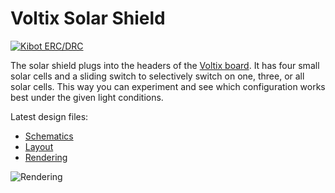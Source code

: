 # Voltix Solar Shield

[![Kibot ERC/DRC](https://github.com/VoltixTeam/Voltix_SolarShield/actions/workflows/test.yml/badge.svg)](https://github.com/VoltixTeam/Voltix_SolarShield/actions/workflows/test.yml)

The solar shield plugs into the headers of the [Voltix board](https://github.com/VoltixTeam/Voltix_Board). It has four small solar cells and a sliding switch to selectively switch on one, three, or all solar cells. This way you can experiment and see which configuration works best under the given light conditions.

Latest design files:

 - [Schematics](https://voltix-docs.vercel.app/artifacts/solar_shield/latest/schematics.pdf)
 - [Layout](https://voltix-docs.vercel.app/artifacts/solar_shield/latest/pcb.pdf)
 - [Rendering](https://voltix-docs.vercel.app/artifacts/solar_shield/latest/3drendering.png "Voltix solar shield")

![Rendering](https://voltix-docs.vercel.app/artifacts/solar_shield/latest/3drendering.png "Voltix solar shield")
